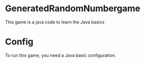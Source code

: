 # GeneratedRandomNumbergame
This game is a java code to learn the Java basics
# Config
 To run this game, you need a Java basic configuration.
